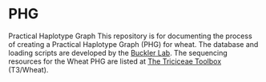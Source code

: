 # PHG
Practical Haplotype Graph
This repository is for documenting the process of creating a Practical Haplotype Graph (PHG) for wheat.
The database and loading scripts are developed by the <a href=https://bitbucket.org/bucklerlab/practicalhaplotypegraph/wiki/Home>Buckler Lab</a>.
The sequencing resources for the Wheat PHG are listed at <a href=https://triticeaetoolbox.org/wheat/phg/>The Triciceae Toolbox</a> (T3/Wheat).
